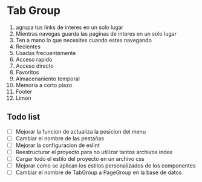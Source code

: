 # Tab Group

01. agrupa tus links de interes en un solo lugar
02. Mientras navegas guarda las paginas de interes en un solo lugar
03. Ten a mano lo que necesites cuando estes navegando
04. Recientes
05. Usadas frecuentemente
06. Acceso rapido
07. Acceso directo
08. Favoritos
09. Almacenaniento temporal
10. Memoria a corto plazo
11. Footer
12. Limon

## Todo list

- [ ] Mejorar la funcion de actualiza la posicion del menu
- [ ] Cambiar el nombre de las pestañas
- [ ] Mejorar la configuracion de eslint
- [ ] Reestructurar el proyecto para no utilizar tantos archivos index
- [ ] Cargar todo el estilo del proyecto en un archivo css
- [ ] Mejorar como se aplican los estilos personalizados de los componentes
- [ ] Cambiar el nombre de TabGroup a PageGroup en la base de datos